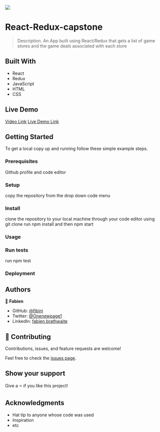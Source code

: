 ![](https://img.shields.io/badge/Microverse-blueviolet)

# React-Redux-capstone

> Description.
An App built using React/Redux that gets a list of game stores and the game deals associated with each store

## Built With

- React
- Redux
- JavaScript
- HTML
- CSS

## Live Demo 

[Video Link](https://www.loom.com/share/862f5470ae1e4cef9fdf20911c208867)
[Live Demo Link](https://warm-tarsier-5ebf9e.netlify.app/)


## Getting Started

To get a local copy up and running follow these simple example steps.

### Prerequisites
Github profile and code editor

### Setup
copy the repository from the drop down code menu

### Install
clone the repository to your local machine through your code editor using git clone
run npm install and then npm start


### Usage

### Run tests
run npm test

### Deployment



## Authors

👤 **Fabien**

- GitHub: [@fibini](https://github.com/fibini)
- Twitter: [@Onenewpage1](https://twitter.com/Onenewpage1)
- LinkedIn: [fabien brathwaite](https://www.linkedin.com/in/fabien-brathwaite/)

## 🤝 Contributing

Contributions, issues, and feature requests are welcome!

Feel free to check the [issues page](../../issues/).

## Show your support

Give a ⭐️ if you like this project!

## Acknowledgments

- Hat tip to anyone whose code was used
- Inspiration
- etc